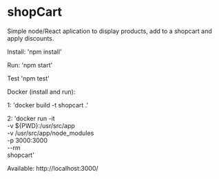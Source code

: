 # shopCart


Simple node/React aplication to display products, add to a shopcart and apply discounts.


Install:
  'npm install'

Run:
  'npm start'

Test
  'npm test'


Docker (install and run):

  1: 'docker build -t shopcart .'

  2: 'docker run -it \
        -v ${PWD}:/usr/src/app \
        -v /usr/src/app/node_modules \
        -p 3000:3000 \
        --rm \
        shopcart'



Available:  http://localhost:3000/
